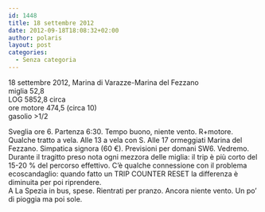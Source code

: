 ```yaml
---
id: 1448
title: 18 settembre 2012
date: 2012-09-18T18:08:32+02:00
author: polaris
layout: post
categories:
  - Senza categoria
---
```

18 settembre 2012, Marina di Varazze-Marina del Fezzano  
miglia 52,8  
LOG 5852,8 circa  
ore motore 474,5 (circa 10)  
gasolio >1/2

Sveglia ore 6. Partenza 6:30. Tempo buono, niente vento. R+motore. Qualche tratto a vela. Alle 13 a vela con S. Alle 17 ormeggiati Marina del Fezzano. Simpatica signora (60 €). Previsioni per domani SW6. Vedremo.  
Durante il tragitto preso nota ogni mezzora delle miglia: il trip è più corto del 15-20 % del percorso effettivo. C&#8217;è qualche connessione con il problema ecoscandaglio: quando fatto un TRIP COUNTER RESET la differenza è diminuita per poi riprendere.  
A La Spezia in bus, spese. Rientrati per pranzo. Ancora niente vento. Un po&#8217; di pioggia ma poi sole.

&nbsp;
